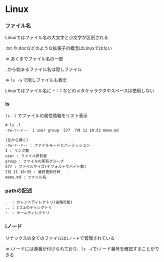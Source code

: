 # Linux

### ファイル名
Linuxではファイル名の大文字と小文字が区別される

.txt や.docなどのような拡張子の概念はLinuxではない

=> あくまでファイル名の一部

`.`から始まるファイル名は隠しファイル

=> `ls -a` で隠しファイルも表示

Linuxではファイル名に `*` `!` `?` などのメタキャラクタやスペースは使用しない

### ls
`ls -l` でファイルの属性情報をリスト表示
```
# ls -l
-rw-r--r--  1 user group  577  7月 11 10:55 memo.md

(左から順に)
-rw-r--r-- : ファイルモードとパーミッション
1 : リンク数
user : ファイル所有者
group : ファイルの所有グループ
577 : ファイルサイズ(デフォルトでバイト数)
7月 11 10:55 : 最終更新日時
memo.md : ファイル名
```

### pathの記述
```
.  : カレントディレクトリ(省略可能)
.. : 1つ上のディレクトリ
~  : ホームディレクトリ
```

### iノード
リナックスの全てのファイルは`iノード`で管理されている

=> iノードには連番が付けられており、`ls -i`でiノード番号を確認することができる


